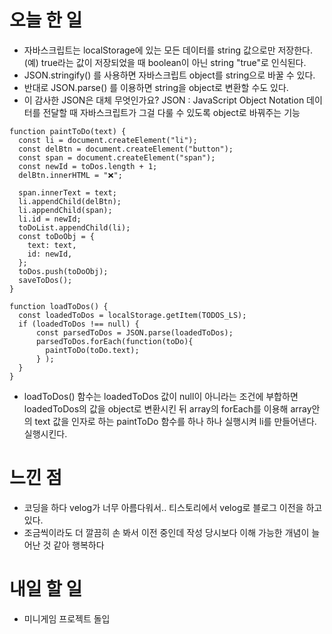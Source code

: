 # 오늘 한 일
- 자바스크립트는 localStorage에 있는 모든 데이터를 string 값으로만 저장한다.
(예) true라는 값이 저장되었을 때 boolean이 아닌 string "true"로 인식된다.
- JSON.stringify() 를 사용하면 자바스크립트 object를 string으로 바꿀 수 있다.
- 반대로 JSON.parse() 를 이용하면 string을 object로 변환할 수도 있다. 
- 이 감사한 JSON은 대체 무엇인가요?
JSON : JavaScript Object Notation 데이터를 전달할 때 자바스크립트가 그걸 다룰 수 있도록 object로 바꿔주는 기능

```
function paintToDo(text) {
  const li = document.createElement("li");
  const delBtn = document.createElement("button");
  const span = document.createElement("span");
  const newId = toDos.length + 1;
  delBtn.innerHTML = "❌";

  span.innerText = text;
  li.appendChild(delBtn);
  li.appendChild(span);
  li.id = newId;
  toDoList.appendChild(li);
  const toDoObj = {
    text: text,
    id: newId,
  };
  toDos.push(toDoObj);
  saveToDos();
}

function loadToDos() {
  const loadedToDos = localStorage.getItem(TODOS_LS);
  if (loadedToDos !== null) {
      const parsedToDos = JSON.parse(loadedToDos);
      parsedToDos.forEach(function(toDo){
        paintToDo(toDo.text);
      } );
  }
}
```
- loadToDos() 함수는 loadedToDos 값이 null이 아니라는 조건에 부합하면 
loadedToDos의 값을 object로 변환시킨 뒤 array의 forEach를 이용해 
array안의 text 값을 인자로 하는 paintToDo 함수를 하나 하나 실행시켜 li를 만들어낸다.
실행시킨다.

# 느낀 점
- 코딩을 하다 velog가 너무 아름다워서..
티스토리에서 velog로 블로그 이전을 하고있다.
- 조금씩이라도 더 깔끔히 손 봐서 이전 중인데 작성 당시보다 이해 가능한 개념이 늘어난 것 같아 행복하다

# 내일 할 일
- 미니게임 프로젝트 돌입
